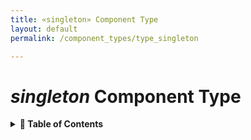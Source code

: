 ```yaml
---
title: «singleton» Component Type
layout: default
permalink: /component_types/type_singleton

---
```


*singleton* Component Type
==========================

<details>
<summary>
<strong>📖 Table of Contents</strong>
</summary>

  {{ "
<!-- vim-markdown-toc GitLab -->

<!-- vim-markdown-toc -->
       " | markdownify }}

</details>
